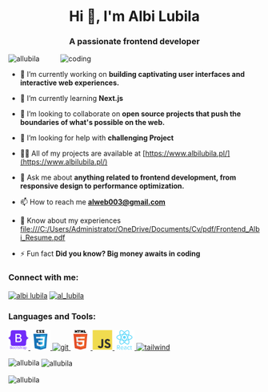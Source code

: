 <h1 align="center">Hi 👋, I'm Albi Lubila</h1>
<h3 align="center">A passionate frontend developer</h3>
<img align="right" alt="coding" width="400" src="https://media.tenor.com/whgQwNlVvNkAAAAi/xero-code.gif"

<p align="left"> <img src="https://komarev.com/ghpvc/?username=allubila&label=Profile%20views&color=0e75b6&style=flat" alt="allubila" /> </p>

- 🔭 I’m currently working on **building captivating user interfaces and interactive web experiences.**

- 🌱 I’m currently learning **Next.js**

- 👯 I’m looking to collaborate on **open source projects that push the boundaries of what's possible on the web.**

- 🤝 I’m looking for help with **challenging Project**

- 👨‍💻 All of my projects are available at [https://www.albilubila.pl/](https://www.albilubila.pl/)

- 💬 Ask me about **anything related to frontend development, from responsive design to performance optimization.**

- 📫 How to reach me **alweb003@gmail.com**

- 📄 Know about my experiences [file:///C:/Users/Administrator/OneDrive/Documents/Cv/pdf/Frontend_Albi_Resume.pdf](file:///C:/Users/Administrator/OneDrive/Documents/Cv/pdf/Frontend_Albi_Resume.pdf)

- ⚡ Fun fact **Did you know? Big money awaits in coding**

<h3 align="left">Connect with me:</h3>
<p align="left">
<a href="https://linkedin.com/in/albi lubila" target="blank"><img align="center" src="https://raw.githubusercontent.com/rahuldkjain/github-profile-readme-generator/master/src/images/icons/Social/linked-in-alt.svg" alt="albi lubila" height="30" width="40" /></a>
<a href="https://instagram.com/al_lubila" target="blank"><img align="center" src="https://raw.githubusercontent.com/rahuldkjain/github-profile-readme-generator/master/src/images/icons/Social/instagram.svg" alt="al_lubila" height="30" width="40" /></a>
</p>

<h3 align="left">Languages and Tools:</h3>
<p align="left"> <a href="https://getbootstrap.com" target="_blank" rel="noreferrer"> <img src="https://raw.githubusercontent.com/devicons/devicon/master/icons/bootstrap/bootstrap-plain-wordmark.svg" alt="bootstrap" width="40" height="40"/> </a> <a href="https://www.w3schools.com/css/" target="_blank" rel="noreferrer"> <img src="https://raw.githubusercontent.com/devicons/devicon/master/icons/css3/css3-original-wordmark.svg" alt="css3" width="40" height="40"/> </a> <a href="https://git-scm.com/" target="_blank" rel="noreferrer"> <img src="https://www.vectorlogo.zone/logos/git-scm/git-scm-icon.svg" alt="git" width="40" height="40"/> </a> <a href="https://www.w3.org/html/" target="_blank" rel="noreferrer"> <img src="https://raw.githubusercontent.com/devicons/devicon/master/icons/html5/html5-original-wordmark.svg" alt="html5" width="40" height="40"/> </a> <a href="https://developer.mozilla.org/en-US/docs/Web/JavaScript" target="_blank" rel="noreferrer"> <img src="https://raw.githubusercontent.com/devicons/devicon/master/icons/javascript/javascript-original.svg" alt="javascript" width="40" height="40"/> </a> <a href="https://reactjs.org/" target="_blank" rel="noreferrer"> <img src="https://raw.githubusercontent.com/devicons/devicon/master/icons/react/react-original-wordmark.svg" alt="react" width="40" height="40"/> </a> <a href="https://tailwindcss.com/" target="_blank" rel="noreferrer"> <img src="https://www.vectorlogo.zone/logos/tailwindcss/tailwindcss-icon.svg" alt="tailwind" width="40" height="40"/> </a> </p>

<p><img align="left" src="https://github-readme-stats.vercel.app/api/top-langs?username=allubila&show_icons=true&locale=en&layout=compact" alt="allubila" /></p>

<p>&nbsp;<img align="center" src="https://github-readme-stats.vercel.app/api?username=allubila&show_icons=true&locale=en" alt="allubila" /></p>

<p><img align="center" src="https://github-readme-streak-stats.herokuapp.com/?user=allubila&" alt="allubila" /></p>

